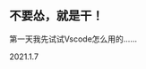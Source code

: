 <!--
 * @Description: 
 * @Autor: Blueheart
 * @Date: 2021-01-03 21:24:02
 * @LastEditTime: 2021-01-07 14:23:48
 * @FilePath: \Algorithm_Leetcode\readme.md
-->
## 不要怂，就是干！

第一天我先试试Vscode怎么用的……

2021.1.7 
